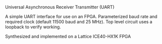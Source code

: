Universal Asynchronous Receiver Transmitter (UART)

A simple UART interface for use on an FPGA. Parameterized baud rate and required clock (default 11500 baud and 25 MHz).
Top level circuit uses a loopback to verify working.

Synthesized and implemented on a Lattice ICE40-HX1K FPGA
